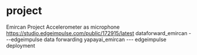 # project
 Emircan Project Accelerometer as microphone
 https://studio.edgeimpulse.com/public/172915/latest
 dataforward_emircan ---edgeimpulse data forwarding
 yapayai_emircan --- edgeimpulse deployment
 